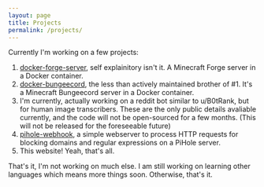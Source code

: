 ```yaml
---
layout: page
title: Projects
permalink: /projects/
---
```


Currently I'm working on a few projects:

1. [docker-forge-server](https://github.com/floridaman7588/docker-forge-server), self explainitory isn't it. A Minecraft Forge server in a Docker container.
2. [docker-bungeecord](https://github.com/floridaman7588/docker-bungeecord), the less than actively maintained brother of #1. It's a Minecraft Bungeecord server in a Docker container.
3. I'm currently, actually working on a reddit bot similar to u/B0tRank, but for human image transcribers. These are the only public details avaliable currently, and the code will not be open-sourced for a few months. (This will not be released for the foreseeable future)
4. [pihole-webhook](https://github.com/floridaman7588/pihole-webhook), a simple webserver to process HTTP requests for blocking domains and regular expressions on a PiHole server.
5. This website! Yeah, that's all.

That's it, I'm not working on much else. I am still working on learning other languages which means more things soon. Otherwise, that's it.
